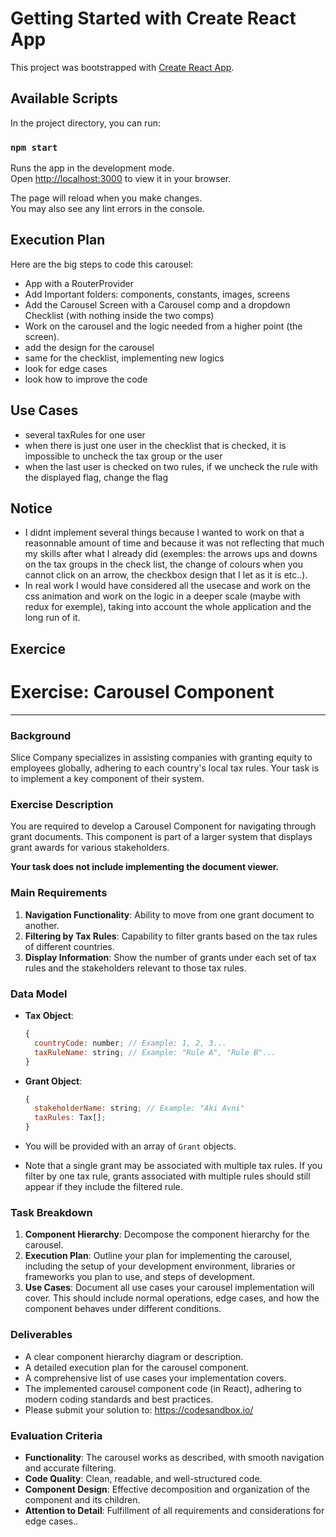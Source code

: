 # Getting Started with Create React App

This project was bootstrapped with [Create React App](https://github.com/facebook/create-react-app).

## Available Scripts

In the project directory, you can run:

### `npm start`

Runs the app in the development mode.\
Open [http://localhost:3000](http://localhost:3000) to view it in your browser.

The page will reload when you make changes.\
You may also see any lint errors in the console.

## Execution Plan
Here are the big steps to code this carousel:
- App with a RouterProvider
- Add Important folders: components, constants, images, screens
- Add the Carousel Screen with a Carousel comp and a dropdown Checklist (with nothing inside the two comps)
- Work on the carousel and the logic needed from a higher point (the screen).
- add the design for the carousel
- same for the checklist, implementing new logics
- look for edge cases
- look how to improve the code

## Use Cases
- several taxRules for one user
- when there is just one user in the checklist that is checked, it is impossible to uncheck the tax group or the user
- when the last user is checked on two rules, if we uncheck the rule with the displayed flag, change the flag

## Notice
- I didnt implement several things because I wanted to work on that a reasonnable amount of time and because it was not reflecting that much my skills after what I already did (exemples: the arrows ups and downs on the tax groups in the check list, the change of colours when you cannot click on an arrow, the checkbox design that I let as it is etc..).
- In real work I would have considered all the usecase and work on the css animation and work on the logic in a deeper scale (maybe with redux for exemple), taking into account the whole application and the long run of it.

## Exercice
# **Exercise: Carousel Component**

---

### Background

Slice Company specializes in assisting companies with granting equity to employees globally, adhering to each country's local tax rules. Your task is to implement a key component of their system.

### Exercise Description

You are required to develop a Carousel Component for navigating through grant documents. This component is part of a larger system that displays grant awards for various stakeholders.

**Your task does not include implementing the document viewer.**

### Main Requirements

1. **Navigation Functionality**: Ability to move from one grant document to another.
2. **Filtering by Tax Rules**: Capability to filter grants based on the tax rules of different countries.
3. **Display Information**: Show the number of grants under each set of tax rules and the stakeholders relevant to those tax rules.

### Data Model

- **Tax Object**:
    
    ```jsx
    {
      countryCode: number; // Example: 1, 2, 3...
      taxRuleName: string; // Example: "Rule A", "Rule B"...
    }
    
    ```
    
- **Grant Object**:
    
    ```jsx
    {
      stakeholderName: string; // Example: "Aki Avni"
      taxRules: Tax[];
    }
    
    ```
    
- You will be provided with an array of `Grant` objects.
- Note that a single grant may be associated with multiple tax rules. If you filter by one tax rule, grants associated with multiple rules should still appear if they include the filtered rule.

### Task Breakdown

1. **Component Hierarchy**: Decompose the component hierarchy for the carousel.
2. **Execution Plan**: Outline your plan for implementing the carousel, including the setup of your development environment, libraries or frameworks you plan to use, and steps of development.
3. **Use Cases**: Document all use cases your carousel implementation will cover. This should include normal operations, edge cases, and how the component behaves under different conditions.

### Deliverables

- A clear component hierarchy diagram or description.
- A detailed execution plan for the carousel component.
- A comprehensive list of use cases your implementation covers.
- The implemented carousel component code (in React), adhering to modern coding standards and best practices.
- Please submit your solution to: https://codesandbox.io/

### Evaluation Criteria

- **Functionality**: The carousel works as described, with smooth navigation and accurate filtering.
- **Code Quality**: Clean, readable, and well-structured code.
- **Component Design**: Effective decomposition and organization of the component and its children.
- **Attention to Detail**: Fulfillment of all requirements and considerations for edge cases..
